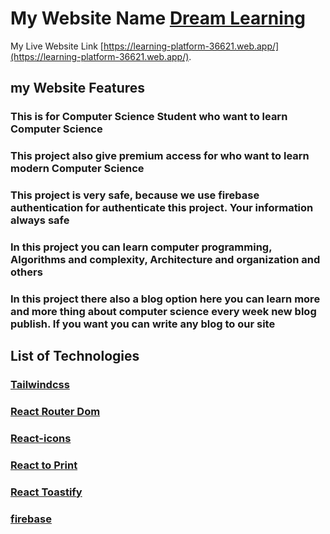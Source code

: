 # My Website Name [Dream Learning](https://learning-platform-36621.web.app/)

My Live Website Link [https://learning-platform-36621.web.app/](https://learning-platform-36621.web.app/).

## my Website Features

### This is for Computer Science Student who want to learn Computer Science

### This project also give premium access for who want to learn modern Computer Science

### This project is very safe, because we use firebase authentication for authenticate this project. Your information always safe

### In this project you can learn computer programming, Algorithms and complexity, Architecture and organization and others

### In this project there also a blog option here you can learn more and more thing about computer science every week new blog publish. If you want you can write any blog to our site

## List of Technologies

### [Tailwindcss](https://tailwindcss.com/)

### [React Router Dom](https://reactrouter.com/en/main)

### [React-icons](https://react-icons.github.io/react-icons/)

### [React to Print](https://www.npmjs.com/package/react-to-print)

### [React Toastify](https://www.npmjs.com/package/react-toastify)

### [firebase](https://console.firebase.google.com/)

